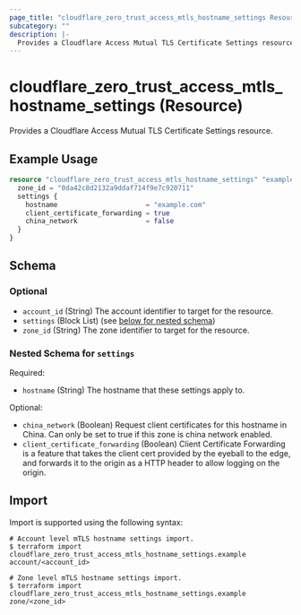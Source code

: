 ```yaml
---
page_title: "cloudflare_zero_trust_access_mtls_hostname_settings Resource - Cloudflare"
subcategory: ""
description: |-
  Provides a Cloudflare Access Mutual TLS Certificate Settings resource.
---
```


# cloudflare_zero_trust_access_mtls_hostname_settings (Resource)

Provides a Cloudflare Access Mutual TLS Certificate Settings resource.

## Example Usage

```terraform
resource "cloudflare_zero_trust_access_mtls_hostname_settings" "example" {
  zone_id = "0da42c8d2132a9ddaf714f9e7c920711"
  settings {
    hostname                      = "example.com"
    client_certificate_forwarding = true
    china_network                 = false
  }
}
```
<!-- schema generated by tfplugindocs -->
## Schema

### Optional

- `account_id` (String) The account identifier to target for the resource.
- `settings` (Block List) (see [below for nested schema](#nestedblock--settings))
- `zone_id` (String) The zone identifier to target for the resource.

<a id="nestedblock--settings"></a>
### Nested Schema for `settings`

Required:

- `hostname` (String) The hostname that these settings apply to.

Optional:

- `china_network` (Boolean) Request client certificates for this hostname in China. Can only be set to true if this zone is china network enabled.
- `client_certificate_forwarding` (Boolean) Client Certificate Forwarding is a feature that takes the client cert provided by the eyeball to the edge, and forwards it to the origin as a HTTP header to allow logging on the origin.

## Import

Import is supported using the following syntax:

```shell
# Account level mTLS hostname settings import.
$ terraform import cloudflare_zero_trust_access_mtls_hostname_settings.example account/<account_id>

# Zone level mTLS hostname settings import.
$ terraform import cloudflare_zero_trust_access_mtls_hostname_settings.example zone/<zone_id>
```
